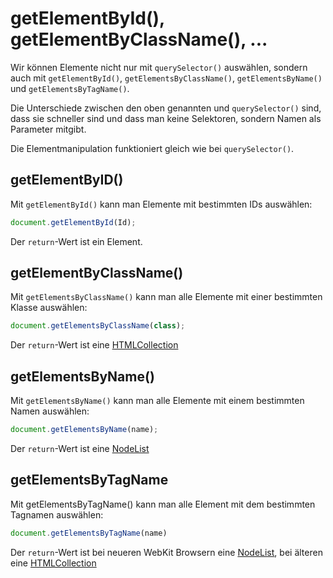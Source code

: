 # getElementById(), getElementByClassName(), ...

<show-structure depth="2" />

Wir können Elemente nicht nur mit `querySelector()` auswählen, sondern auch mit `getElementById()`, `getElementsByClassName()`, `getElementsByName()`
und `getElementsByTagName()`.

Die Unterschiede zwischen den oben genannten und `querySelector()` sind, dass sie schneller sind und dass man keine Selektoren, sondern Namen als
Parameter mitgibt.

Die Elementmanipulation funktioniert gleich wie bei `querySelector()`.

## getElementByID()

Mit `getElementById()` kann man Elemente mit bestimmten IDs auswählen:

````Javascript
document.getElementById(Id);
````

Der `return`-Wert ist ein Element.

## getElementByClassName()

Mit `getElementsByClassName()` kann man alle Elemente mit einer bestimmten Klasse auswählen:

````Javascript
document.getElementsByClassName(class);
````

Der `return`-Wert ist eine [HTMLCollection](https://developer.mozilla.org/en-US/docs/Web/API/HTMLCollection)

## getElementsByName()

Mit `getElementsByName()` kann man alle Elemente mit einem bestimmten Namen auswählen:

````Javascript
document.getElementsByName(name);
````

Der `return`-Wert ist eine [NodeList](https://developer.mozilla.org/en-US/docs/Web/API/NodeList)

## getElementsByTagName

Mit getElementsByTagName() kann man alle Element mit dem bestimmten Tagnamen auswählen:

````Javascript
document.getElementsByTagName(name)
````

Der `return`-Wert ist bei neueren WebKit Browsern eine [NodeList](https://developer.mozilla.org/en-US/docs/Web/API/NodeList), bei älteren
eine [HTMLCollection](https://developer.mozilla.org/en-US/docs/Web/API/HTMLCollection)